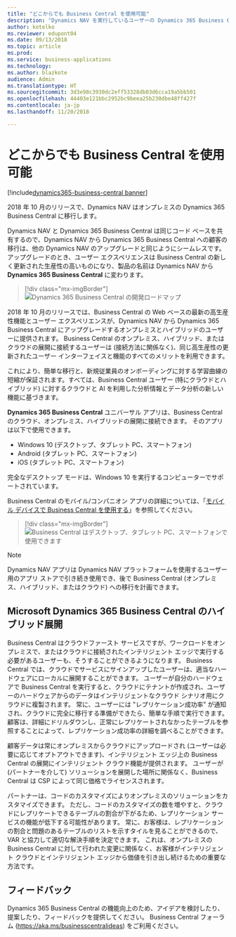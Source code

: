 ```yaml
---
title: "どこからでも Business Central を使用可能"
description: "Dynamics NAV を実行しているユーザーの Dynamics 365 Business Central への移行は、他の Dynamics NAV のアップグレードと同じようにシームレスです。"
author: kotelko
ms.reviewer: edupont04
ms.date: 09/13/2018
ms.topic: article
ms.prod: 
ms.service: business-applications
ms.technology: 
ms.author: blazkote
audience: Admin
ms.translationtype: HT
ms.sourcegitcommit: 3d3e98c3930dc2eff53328db03d6cca19a5bb501
ms.openlocfilehash: 44403e121bbc2952bc9beea25b230dbe48ff427f
ms.contentlocale: ja-jp
ms.lasthandoff: 11/20/2018

---
```

#  <a name="business-central-everywhere"></a>どこからでも Business Central を使用可能

[!include[dynamics365-business-central banner](../includes/dynamics365-business-central.md)]

2018 年 10 月のリリースで、Dynamics NAV はオンプレミスの Dynamics 365 Business Central に移行します。  

Dynamics NAV と Dynamics 365 Business Central は同じコード ベースを共有するので、Dynamics NAV から Dynamics 365 Business Central への顧客の移行は、他の Dynamics NAV のアップグレードと同じようにシームレスです。 アップグレードのとき、ユーザー エクスペリエンスは Business Central の新しく更新された生産性の高いものになり、製品の名前は Dynamics NAV から **Dynamics 365 Business Central** に変わります。  

> [!div class="mx-imgBorder"]
> ![Dynamics 365 Business Central の開発ロードマップ](media/dynamics-nav-transitions-dynamics365-business-central-premises-1.png "Dynamics 365 Business Central の開発ロードマップ")

2018 年 10 月のリリースでは、Business Central の Web ベースの最新の高生産性機能とユーザー エクスペリエンスが、Dynamics NAV から Dynamics 365 Business Central にアップグレードするオンプレミスとハイブリッドのユーザーに提供されます。 Business Central のオンプレミス、ハイブリッド、またはクラウドの展開に接続するユーザーは (接続方法に関係なく)、同じ高生産性の更新されたユーザー インターフェイスと機能のすべてのメリットを利用できます。  

これにより、簡単な移行と、新規従業員のオンボーディングに対する学習曲線の短縮が保証されます。すべては、Business Central ユーザー (特にクラウドとハイブリッド) に対するクラウドと AI を利用した分析情報とデータ分析の新しい機能に基づきます。

**Dynamics 365 Business Central** ユニバーサル アプリは、Business Central のクラウド、オンプレミス、ハイブリッドの展開に接続できます。 そのアプリは以下で使用できます。

-   Windows 10 (デスクトップ、タブレット PC、スマートフォン)
-   Android (タブレット PC、スマートフォン)
-   iOS (タブレット PC、スマートフォン)  

完全なデスクトップ モードは、Windows 10 を実行するコンピューターでサポートされています。

Business Central のモバイル/コンパニオン アプリの詳細については、「[モバイル デバイスで Business Central を使用する](https://docs.microsoft.com/dynamics365/business-central/install-mobile-app)」を参照してください。

> [!div class="mx-imgBorder"]
> ![Business Central はデスクトップ、タブレット PC、スマートフォンで使用できます](media/bc-everywhere.png "Business Central はデスクトップ、タブレット PC、スマートフォンで使用できます")

> [!NOTE]
> Dynamics NAV アプリは Dynamics NAV プラットフォームを使用するユーザー用のアプリ ストアで引き続き使用でき、後で Business Central (オンプレミス、ハイブリッド、またはクラウド) への移行を計画できます。  

## <a name="microsoft-dynamics-365-business-central-hybrid-deployment"></a>Microsoft Dynamics 365 Business Central のハイブリッド展開

Business Central はクラウドファースト サービスですが、ワークロードをオンプレミスで、またはクラウドに接続されたインテリジェント エッジで実行する必要があるユーザーも、そうすることができるようになります。 Business Central では、クラウドでサービスにサインアップしたユーザーは、適当なハードウェアにローカルに展開することができます。 ユーザーが自分のハードウェアで Business Central を実行すると、クラウドにテナントが作成され、ユーザーのハードウェアからのデータはインテリジェントなクラウド シナリオ用にクラウドに複製されます。 常に、ユーザーには "レプリケーション成功率" が通知され、クラウドに完全に移行する準備ができたら、簡単な手順で実行できます。  顧客は、詳細にドリルダウンし、正常にレプリケートされなかったテーブルを参照することによって、レプリケーション成功率の詳細を調べることができます。

顧客データは常にオンプレミスからクラウドにアップロードされ (ユーザーは必要に応じてオプトアウトできます)、インテリジェント エッジ上の Business Central の展開にインテリジェント クラウド機能が提供されます。 ユーザーが (パートナーを介して) ソリューションを展開した場所に関係なく、Business Central は CSP によって同じ価格でライセンスされます。  

パートナーは、コードのカスタマイズによりオンプレミスのソリューションをカスタマイズできます。 ただし、コードのカスタマイズの数を増やすと、クラウドにレプリケートできるテーブルの割合が下がるため、レプリケーション サービスの機能が低下する可能性があります。 常に、お客様は、レプリケーションの割合と問題のあるテーブルのリストを示すタイルを見ることができるので、VAR と協力して適切な解決手順を決定できます。 これは、オンプレミスの Business Central に対して行われた変更に関係なく、お客様がインテリジェント クラウドとインテリジェント エッジから価値を引き出し続けるための重要な方法です。   

## <a name="tell-us-what-you-think"></a>フィードバック
Dynamics 365 Business Central の機能向上のため、アイデアを検討したり、提案したり、フィードバックを提供してください。 Business Central フォーラム (https://aka.ms/businesscentralideas) をご利用ください。

